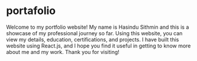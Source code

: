 # portafolio

Welcome to my portfolio website! My name is Hasindu Sithmin and this is a showcase of my professional journey so far. Using this website, you can view my details, education, certifications, and projects. I have built this website using React.js, and I hope you find it useful in getting to know more about me and my work. Thank you for visiting!
